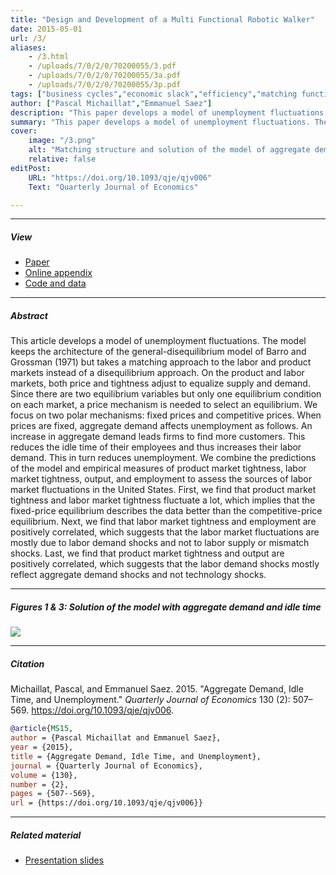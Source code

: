 ```yaml
---
title: "Design and Development of a Multi Functional Robotic Walker" 
date: 2015-05-01
url: /3/
aliases:
    - /3.html
    - /uploads/7/0/2/0/70200055/3.pdf
    - /uploads/7/0/2/0/70200055/3a.pdf
    - /uploads/7/0/2/0/70200055/3p.pdf
tags: ["business cycles","economic slack","efficiency","matching function","price rigidity","wage rigidity"]
author: ["Pascal Michaillat","Emmanuel Saez"]
description: "This paper develops a model of unemployment fluctuations in which the labor and product markets have a matching structure. Published in QJE, 2015." 
summary: "This paper develops a model of unemployment fluctuations. The innovation is to represent the labor and product markets with a matching structure. The model simultaneously features Keynesian unemployment, classical unemployment, and frictional unemployment." 
cover:
    image: "/3.png"
    alt: "Matching structure and solution of the model of aggregate demand and idle time"
    relative: false
editPost:
    URL: "https://doi.org/10.1093/qje/qjv006"
    Text: "Quarterly Journal of Economics"

---
```


---

##### View

+ [Paper](/3.pdf)
+ [Online appendix](/3a.pdf)
+ [Code and data](https://github.com/pmichaillat/aggregate-demand)

---

##### Abstract

This article develops a model of unemployment fluctuations. The model keeps the architecture of the general-disequilibrium model of Barro and Grossman (1971) but takes a matching approach to the labor and product markets instead of a disequilibrium approach. On the product and labor markets, both price and tightness adjust to equalize supply and demand. Since there are two equilibrium variables but only one equilibrium condition on each market, a price mechanism is needed to select an equilibrium. We focus on two polar mechanisms: fixed prices and competitive prices. When prices are fixed, aggregate demand affects unemployment as follows. An increase in aggregate demand leads firms to find more customers. This reduces the idle time of their employees and thus increases their labor demand. This in turn reduces unemployment. We combine the predictions of the model and empirical measures of product market tightness, labor market tightness, output, and employment to assess the sources of labor market fluctuations in the United States. First, we find that product market tightness and labor market tightness fluctuate a lot, which implies that the fixed-price equilibrium describes the data better than the competitive-price equilibrium. Next, we find that labor market tightness and employment are positively correlated, which suggests that the labor market fluctuations are mostly due to labor demand shocks and not to labor supply or mismatch shocks. Last, we find that product market tightness and output are positively correlated, which suggests that the labor demand shocks mostly reflect aggregate demand shocks and not technology shocks.

---

##### Figures 1 & 3:  Solution of the model with aggregate demand and idle time

![](/3f.png)

---

##### Citation

Michaillat, Pascal, and Emmanuel Saez. 2015. "Aggregate Demand, Idle Time, and Unemployment." *Quarterly Journal of Economics* 130 (2): 507–569. https://doi.org/10.1093/qje/qjv006.

```BibTeX
@article{MS15,
author = {Pascal Michaillat and Emmanuel Saez},
year = {2015},
title = {Aggregate Demand, Idle Time, and Unemployment},
journal = {Quarterly Journal of Economics},
volume = {130},
number = {2},
pages = {507--569},
url = {https://doi.org/10.1093/qje/qjv006}}
```

---

##### Related material

+ [Presentation slides](/3p.pdf)